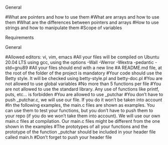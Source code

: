 General

#What are pointers and how to use them
#What are arrays and how to use them
#What are the differences between pointers and arrays
#How to use strings and how to manipulate them
#Scope of variables

Requirements

General

#Allowed editors: vi, vim, emacs
#All your files will be compiled on Ubuntu 20.04 LTS using gcc, using the options -Wall -Werror -Wextra -pedantic -std=gnu89
#All your files should end with a new line
#A README.md file, at the root of the folder of the project is mandatory
#Your code should use the Betty style. It will be checked using betty-style.pl and betty-doc.pl
#You are not allowed to use global variables
#No more than 5 functions per file
#You are not allowed to use the standard library. Any use of functions like printf, puts, etc… is forbidden
#You are allowed to use _putchar
#You don’t have to push _putchar.c, we will use our file. If you do it won’t be taken into account
#In the following examples, the main.c files are shown as examples. You can use them to test your functions, but you don’t have to push them to your repo (if you do we won’t take them into account). We will use our own main.c files at compilation. Our main.c files might be different from the one shown in the examples
#The prototypes of all your functions and the prototype of the function _putchar should be included in your header file called main.h
#Don’t forget to push your header file

